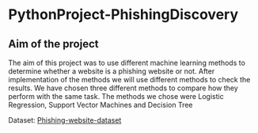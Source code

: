 # PythonProject-PhishingDiscovery

## Aim of the project
The aim of this project was to use different machine learning methods to determine whether a website is a phishing website or not. After implementation of the methods we will use different methods to check the results. We have chosen three different methods to compare how they perform with the same task. The methods we chose were Logistic Regression, Support Vector Machines and Decision Tree

Dataset: [Phishing-website-dataset](https://www.kaggle.com/akashkr/phishing-website-dataset "https://www.kaggle.com/akashkr/phishing-website-dataset")
